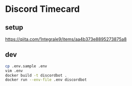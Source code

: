 # Discord Timecard

## setup
https://qiita.com/1ntegrale9/items/aa4b373e8895273875a8

## dev
```sh
cp .env.sample .env
vim .env
docker build -t discordbot .
docker run --env-file .env discordbot
```
